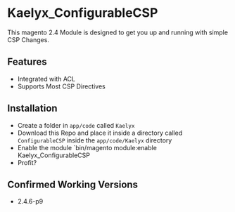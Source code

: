 # Kaelyx_ConfigurableCSP

This magento 2.4 Module is designed to get you up and running with simple CSP Changes.

## Features

* Integrated with ACL
* Supports Most CSP Directives

## Installation

* Create a folder in `app/code` called `Kaelyx`
* Download this Repo and place it inside a directory called `ConfigurableCSP` inside the `app/code/Kaelyx` directory 
* Enable the module `bin/magento module:enable Kaelyx_ConfigurableCSP
* Profit?


## Confirmed Working Versions
* 2.4.6-p9
